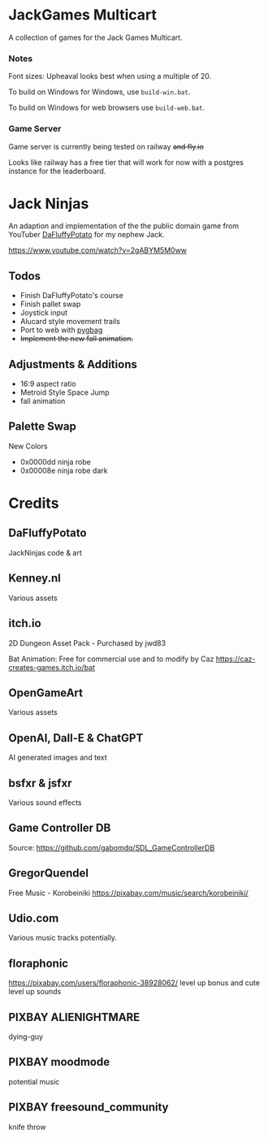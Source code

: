 # JackGames Multicart

A collection of games for the Jack Games Multicart.

### Notes

Font sizes: Upheaval looks best when using a multiple of 20.

To build on Windows for Windows, use `build-win.bat`.

To build on Windows for web browsers use `build-web.bat`.

### Game Server

Game server is currently being tested on railway ~~and fly.io~~

Looks like railway has a free tier that will work for now with a postgres instance for the leaderboard.

# Jack Ninjas

An adaption and implementation of the the public domain game from YouTuber
[DaFluffyPotato](https://www.youtube.com/@DaFluffyPotato) for my nephew Jack.

<https://www.youtube.com/watch?v=2gABYM5M0ww>

## Todos

- Finish DaFluffyPotato's course
- Finish pallet swap
- Joystick input
- Alucard style movement trails
- Port to web with [pygbag](https://pypi.org/project/pygbag/)
- ~~Implement the new fall animation.~~

## Adjustments & Additions

- 16:9 aspect ratio
- Metroid Style Space Jump
- fall animation

## Palette Swap

New Colors

- 0x0000dd ninja robe
- 0x00008e ninja robe dark

# Credits

## DaFluffyPotato

JackNinjas code & art

## Kenney.nl

Various assets

## itch.io

2D Dungeon Asset Pack - Purchased by jwd83

Bat Animation: Free for commercial use and to modify by Caz
<https://caz-creates-games.itch.io/bat>

## OpenGameArt

Various assets

## OpenAI, Dall-E & ChatGPT

AI generated images and text

## bsfxr & jsfxr

Various sound effects

## Game Controller DB

Source: <https://github.com/gabomdq/SDL_GameControllerDB>

## GregorQuendel

Free Music - Korobeiniki
<https://pixabay.com/music/search/korobeiniki/>

## Udio.com

Various music tracks potentially.

## floraphonic

<https://pixabay.com/users/floraphonic-38928062/>
level up bonus and cute level up sounds

## PIXBAY ALIENIGHTMARE
dying-guy

## PIXBAY moodmode
potential music

## PIXBAY freesound_community
knife throw